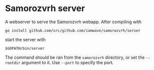 # Samorozvrh server

A webserver to serve the Samorozvrh webapp. After compiling with

```
go install github.com/src/github.com/iamwave/samorozvrh/server
```

start the server with

```
$GOPATH/bin/server
```

The command should be ran from the `samorozvrh` directory, or set the `--rootdir` argument to it. Use `--port` to specify the port.
